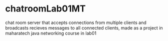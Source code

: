 # chatroomLab01MT
 chat room server that accepts connections from multiple clients and broadcasts recieves messages to all connected clients, made as a project in maharatech java networking course in lab01

